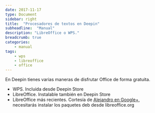 ```yaml
---
date: 2017-11-17
type: Document
sidebar: right
title:  "Procesadores de textos en Deepin"
subheadline:  "Manual"
description: "LibreOffice o WPS."
breadcrumb: true
categories:
    - manual
tags:
    - wps
    - libreoffice
    - office
---
```

<!--more-->
En Deepin tienes varias maneras de disfrutar Office de forma gratuita.


* WPS. Incluida desde Deepin Store
* LibreOffice. Instalable también en Deepin Store
* LibreOffice más recientes. Cortesía de [Alejandro en Google+](https://plus.google.com/+AlejandroCamarena/posts/LSBhef4DBxo), necesitarás instalar los paquetes deb desde libreoffice.org
